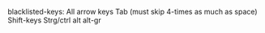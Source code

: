 blacklisted-keys:
    All arrow keys
    Tab (must skip 4-times as much as space)
    Shift-keys
    Strg/ctrl
    alt
    alt-gr
    